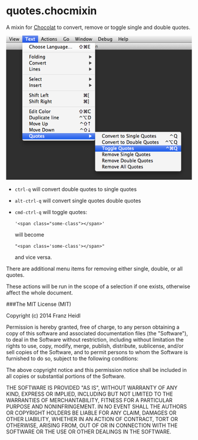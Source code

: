 # quotes.chocmixin

A mixin for [Chocolat](http://www.chocolatapp.com) to convert, remove or toggle single and double quotes.

![quotes.chocmixin Screenshot](http://github.com/franzheidl/quotes.chocmixin/raw/master/screenshot/quotes_menu.png)


* `ctrl-q` will convert double quotes to single quotes

* `alt-ctrl-q` will convert single quotes double quotes

* `cmd-ctrl-q` will toggle quotes: 

      '<span class="some-class"></span>' 
    
  will become

      "<span class='some-class'></span>"
    
  and vice versa.
  
There are additional menu items for removing either single, double, or all quotes.

These actions will be run in the scope of a selection if one exists, otherwise affect the whole document.


###The MIT License (MIT)


Copyright (c) 2014 Franz Heidl

Permission is hereby granted, free of charge, to any person obtaining a copy
of this software and associated documentation files (the "Software"), to deal
in the Software without restriction, including without limitation the rights
to use, copy, modify, merge, publish, distribute, sublicense, and/or sell
copies of the Software, and to permit persons to whom the Software is
furnished to do so, subject to the following conditions:

The above copyright notice and this permission notice shall be included in
all copies or substantial portions of the Software.

THE SOFTWARE IS PROVIDED "AS IS", WITHOUT WARRANTY OF ANY KIND, EXPRESS OR
IMPLIED, INCLUDING BUT NOT LIMITED TO THE WARRANTIES OF MERCHANTABILITY,
FITNESS FOR A PARTICULAR PURPOSE AND NONINFRINGEMENT. IN NO EVENT SHALL THE
AUTHORS OR COPYRIGHT HOLDERS BE LIABLE FOR ANY CLAIM, DAMAGES OR OTHER
LIABILITY, WHETHER IN AN ACTION OF CONTRACT, TORT OR OTHERWISE, ARISING FROM,
OUT OF OR IN CONNECTION WITH THE SOFTWARE OR THE USE OR OTHER DEALINGS IN
THE SOFTWARE.